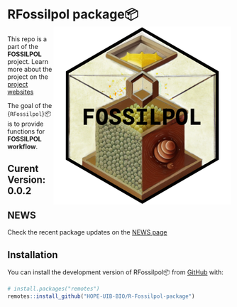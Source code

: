 
<!-- README.md is generated from README.qmd. Please edit that file -->

# RFossilpol package:package:<img src="man/figures/fossilpol_logo.png" align="right" width="400" />

<!-- badges: start -->
<!-- badges: end -->

This repo is a part of the **FOSSILPOL** project. Learn more about the
project on the [project websites](https://hope-uib-bio.github.io/FOSSILPOL-website/)

The goal of the {`RFossilpol`}:package: is to provide functions for
**FOSSILPOL workflow**.

## Curent Version: 0.0.2

## NEWS

Check the recent package updates on the [NEWS page](https://github.com/HOPE-UIB-BIO/R-Fossilpol-package/blob/main/NEWS.md)

## Installation

You can install the development version of RFossilpol:package: from
[GitHub](https://github.com/) with:

``` r
# install.packages("remotes")
remotes::install_github("HOPE-UIB-BIO/R-Fossilpol-package")
```
